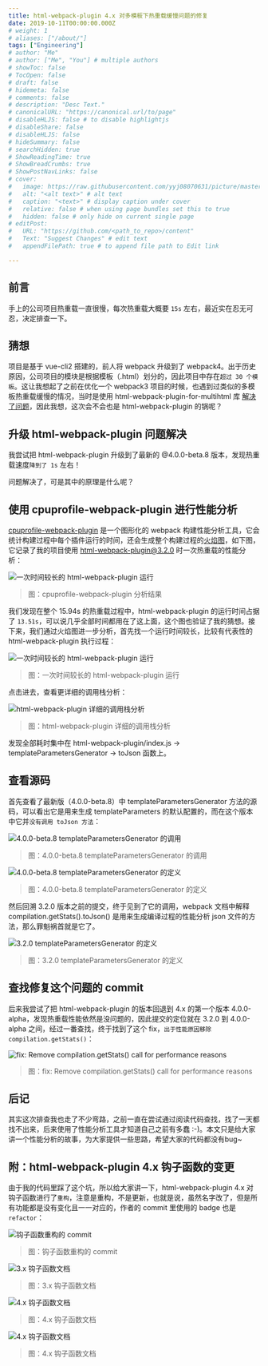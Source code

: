 ```yaml
---
title: html-webpack-plugin 4.x 对多模板下热重载缓慢问题的修复
date: 2019-10-11T00:00:00.000Z
# weight: 1
# aliases: ["/about/"]
tags: ["Engineering"]
# author: "Me"
# author: ["Me", "You"] # multiple authors
# showToc: false
# TocOpen: false
# draft: false
# hidemeta: false
# comments: false
# description: "Desc Text."
# canonicalURL: "https://canonical.url/to/page"
# disableHLJS: false # to disable highlightjs
# disableShare: false
# disableHLJS: false
# hideSummary: false
# searchHidden: true
# ShowReadingTime: true
# ShowBreadCrumbs: true
# ShowPostNavLinks: false
# cover:
#   image: https://raw.githubusercontent.com/yyj08070631/picture/master/pics/image-20211006183230994.png # image path/url
#   alt: "<alt text>" # alt text
#   caption: "<text>" # display caption under cover
#   relative: false # when using page bundles set this to true
#   hidden: false # only hide on current single page
# editPost:
#   URL: "https://github.com/<path_to_repo>/content"
#   Text: "Suggest Changes" # edit text
#   appendFilePath: true # to append file path to Edit link

---
```


## 前言

手上的公司项目热重载一直很慢，每次热重载大概要 `15s` 左右，最近实在忍无可忍，决定排查一下。

## 猜想

项目是基于 vue-cli2 搭建的，前人将 webpack 升级到了 webpack4。出于历史原因，公司项目的模块是根据模板（.html）划分的，因此项目中存在`超过 30 个模板`。这让我想起了之前在优化一个 webpack3 项目的时候，也遇到过类似的多模板热重载缓慢的情况，当时是使用 html-webpack-plugin-for-multihtml 库 <a href="https://juejin.im/post/6844903813346770958#heading-14" target="_blank">解决了问题</a>，因此我想，这次会不会也是 html-webpack-plugin 的锅呢？

## 升级 html-webpack-plugin 问题解决

我尝试把 html-webpack-plugin 升级到了最新的 @4.0.0-beta.8 版本，发现热重载速度`降到了 1s` 左右！

问题解决了，可是其中的原理是什么呢？



## 使用 cpuprofile-webpack-plugin 进行性能分析

<a href="https://npmjs.com/package/cpuprofile-webpack-plugin" target="_blank">cpuprofile-webpack-plugin</a> 是一个图形化的 webpack 构建性能分析工具，它会统计构建过程中每个插件运行的时间，还会生成整个构建过程的<a href="https://github.com/brendangregg/FlameGraph" target="_blank">火焰图</a>，如下图，它记录了我的项目使用 html-webpack-plugin@3.2.0 时一次热重载的性能分析：

![一次时间较长的 html-webpack-plugin 运行](16db9fa2efb02b2d~tplv-t2oaga2asx-image-20211014205338231.image)

> 图：cpuprofile-webpack-plugin 分析结果

我们发现在整个 15.94s 的热重载过程中，html-webpack-plugin 的运行时间占据了 `13.51s`，可以说几乎全部时间都用在了这上面，这个图也验证了我的猜想。接下来，我们通过火焰图进一步分析，首先找一个运行时间较长，比较有代表性的 html-webpack-plugin 执行过程：

![一次时间较长的 html-webpack-plugin 运行](16db9fa2efb02b2d~tplv-t2oaga2asx-image-20211014205410815.image)

> 图：一次时间较长的 html-webpack-plugin 运行

点击进去，查看更详细的调用栈分析：

![html-webpack-plugin 详细的调用栈分析](16db9fc2b8dc19d2~tplv-t2oaga2asx-image-20211014205425577.image)

> 图：html-webpack-plugin 详细的调用栈分析

发现全部耗时集中在 html-webpack-plugin/index.js -> templateParametersGenerator -> toJson 函数上。

## 查看源码

首先查看了最新版（4.0.0-beta.8）中 templateParametersGenerator 方法的源码，可以看出它是用来生成 templateParameters 的默认配置的，而在这个版本中它并`没有调用 toJson 方法`：

![4.0.0-beta.8 templateParametersGenerator 的调用](16dba046399214ad~tplv-t2oaga2asx-image-20211014205531379.image)

> 图：4.0.0-beta.8 templateParametersGenerator 的调用

![4.0.0-beta.8 templateParametersGenerator 的定义](16dba05bf5cf49b7~tplv-t2oaga2asx-image-20211014205542057.image)

> 图：4.0.0-beta.8 templateParametersGenerator 的定义

然后回溯 3.2.0 版本之前的提交，终于见到了它的调用，webpack 文档中解释 compilation.getStats().toJson() 是用来生成编译过程的性能分析 json 文件的方法，那么罪魁祸首就是它了。

![3.2.0 templateParametersGenerator 的定义](16dba1e46f95607c~tplv-t2oaga2asx-image-20211014205553136.image)

> 图：3.2.0 templateParametersGenerator 的定义

## 查找修复这个问题的 commit

后来我尝试了把 html-webpack-plugin 的版本回退到 4.x 的第一个版本 4.0.0-alpha，发现热重载性能依然是没问题的，因此提交的定位就在 3.2.0 到 4.0.0-alpha 之间，经过一番查找，终于找到了这个 fix，`出于性能原因移除 compilation.getStats()`：

![fix: Remove compilation.getStats() call for performance reasons](16dba2a456d26068~tplv-t2oaga2asx-image-20211014205606393.image)

> 图：fix: Remove compilation.getStats() call for performance reasons

## 后记

其实这次排查我也走了不少弯路，之前一直在尝试通过阅读代码查找，找了一天都找不出来，后来使用了性能分析工具才知道自己之前有多蠢 :-)。本文只是给大家讲一个性能分析的故事，为大家提供一些思路，希望大家的代码都没有bug~

## 附：html-webpack-plugin 4.x 钩子函数的变更

由于我的代码里踩了这个坑，所以给大家讲一下，html-webpack-plugin 4.x 对钩子函数进行了`重构`，注意是重构，不是更新，也就是说，虽然名字改了，但是所有功能都是没有变化且一一对应的，作者的 commit 里使用的 badge 也是 `refactor`：

![钩子函数重构的 commit](16dba3a6c29b23dc~tplv-t2oaga2asx-image-20211014205624117.image)

> 图：钩子函数重构的 commit

![3.x 钩子函数文档](16dab7d60edee4a2~tplv-t2oaga2asx-image-20211014205635816.image)

> 图：3.x 钩子函数文档

![4.x 钩子函数文档](16dab819add657e0~tplv-t2oaga2asx-image-20211014205709220.image)

> 图：4.x 钩子函数文档

![4.x 钩子函数文档](16dab8208657e6bc~tplv-t2oaga2asx-image-20211014205718298.image)

> 图：4.x 钩子函数文档
